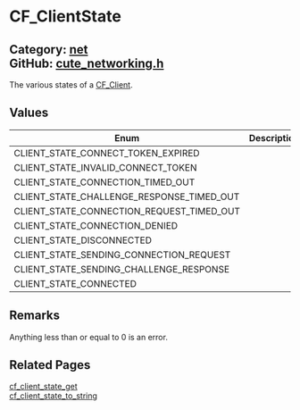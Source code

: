 # CF_ClientState

Category: [net](https://github.com/RandyGaul/cute_framework/blob/master/docs/api_reference?id=net)  
GitHub: [cute_networking.h](https://github.com/RandyGaul/cute_framework/blob/master/include/cute_networking.h)  
---

The various states of a [CF_Client](https://github.com/RandyGaul/cute_framework/blob/master/docs/net/cf_client.md).

## Values

Enum | Description
--- | ---
CLIENT_STATE_CONNECT_TOKEN_EXPIRED | 
CLIENT_STATE_INVALID_CONNECT_TOKEN | 
CLIENT_STATE_CONNECTION_TIMED_OUT | 
CLIENT_STATE_CHALLENGE_RESPONSE_TIMED_OUT | 
CLIENT_STATE_CONNECTION_REQUEST_TIMED_OUT | 
CLIENT_STATE_CONNECTION_DENIED | 
CLIENT_STATE_DISCONNECTED | 
CLIENT_STATE_SENDING_CONNECTION_REQUEST | 
CLIENT_STATE_SENDING_CHALLENGE_RESPONSE | 
CLIENT_STATE_CONNECTED | 

## Remarks

Anything less than or equal to 0 is an error.

## Related Pages

[cf_client_state_get](https://github.com/RandyGaul/cute_framework/blob/master/docs/net/cf_client_state_get.md)  
[cf_client_state_to_string](https://github.com/RandyGaul/cute_framework/blob/master/docs/net/cf_client_state_to_string.md)  
